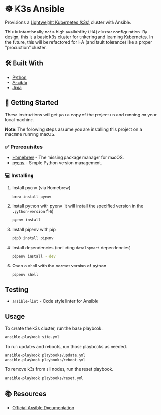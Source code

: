# ☸️ K3s Ansible

Provisions a [Lightweight Kubernetes (k3s)](https://k3s.io/) cluster with Ansible.

This is intentionally _not_ a high availability (HA) cluster configuration. By design, this is a basic k3s cluster for
tinkering and learning Kubernetes. In the future, this will be refactored for HA (and fault tolerance) like a proper
"production" cluster.

## 🛠️ Built With

*   [Python](https://www.python.org/)
*   [Ansible](https://www.ansible.com/)
*   [Jinja](https://jinja.palletsprojects.com/)

## 🚀 Getting Started

These instructions will get you a copy of the project up and running on your local machine.

**Note:** The following steps assume you are installing this project on a machine running macOS.

### ✅ Prerequisites

*   [Homebrew](https://brew.sh/) - The missing package manager for macOS.
*   [pyenv](https://github.com/pyenv/pyenv/) - Simple Python version management.

### 💻 Installing

1.  Install pyenv (via Homebrew)

    ```sh
    brew install pyenv
    ```

2.  Install python with pyenv (it will install the specified version in the `.python-version` file)

    ```sh
    pyenv install
    ```

3.  Install pipenv with pip

    ```sh
    pip3 install pipenv
    ```

4.  Install dependencies (including `development` dependencies)

    ```sh
    pipenv install --dev
    ```

5.  Open a shell with the correct version of python

    ```sh
    pipenv shell
    ```

## Testing

*   `ansible-lint` - Code style linter for Ansible

## Usage

To create the k3s cluster, run the base playbook.

```sh
ansible-playbook site.yml
```

To run updates and reboots, run those playbooks as needed.

```sh
ansible-playbook playbooks/update.yml
ansible-playbook playbooks/reboot.yml
```

To remove k3s from all nodes, run the reset playbook.

```sh
ansible-playbook playbooks/reset.yml
```

## 📚 Resources

*   [Official Ansible Documentation](https://docs.ansible.com/)
